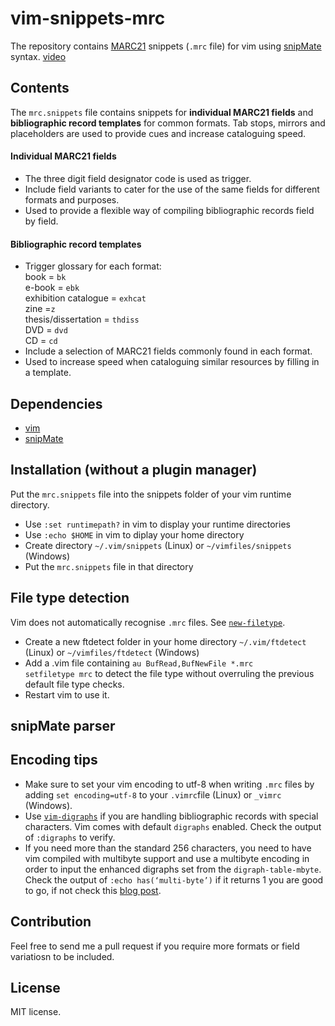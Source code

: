 # vim-snippets-mrc
The repository contains [MARC21](https://en.wikipedia.org/wiki/MARC_standards) snippets (`.mrc` file) for vim using [snipMate](https://github.com/garbas/vim-snipmate) syntax.
[video](https://asciinema.org/)

## Contents
The `mrc.snippets` file contains snippets for **individual MARC21 fields** and **bibliographic record templates** for common formats. Tab stops, mirrors and placeholders are used to provide cues and increase cataloguing speed.

#### Individual MARC21 fields 
- The three digit field designator code is used as trigger. 
- Include field variants to cater for the use of the same fields for different formats and purposes.
- Used to provide a flexible way of compiling bibliographic records field by field.

#### Bibliographic record templates
- Trigger glossary for each format:  
  book = `bk`  
  e-book = `ebk`  
  exhibition catalogue = `exhcat`  
  zine =`z`  
  thesis/dissertation = `thdiss`  
  DVD = `dvd`  
  CD = `cd`  
- Include a selection of MARC21 fields commonly found in each format.
- Used to increase speed when cataloguing similar resources by filling in a template.

## Dependencies
- [vim](https://www.vim.org/)
- [snipMate](https://github.com/garbas/vim-snipmate)

## Installation (without a plugin manager)
Put the `mrc.snippets` file into the snippets folder of your vim runtime directory.

- Use `:set runtimepath?` in vim to display your runtime directories
- Use `:echo $HOME` in vim to diplay your home directory
- Create directory `~/.vim/snippets` (Linux) or `~/vimfiles/snippets` (Windows)
- Put the `mrc.snippets` file in that directory

## File type detection
Vim does not automatically recognise `.mrc` files. See [`new-filetype`](http://vimdoc.sourceforge.net/htmldoc/filetype.html#new-filetype).
- Create a new ftdetect folder in your home directory `~/.vim/ftdetect` (Linux) or `~/vimfiles/ftdetect` (Windows)
- Add a .vim file containing `au BufRead,BufNewFile *.mrc		setfiletype mrc` to detect the file type without overruling the previous default file type checks.
- Restart vim to use it.

## snipMate parser

## Encoding tips
- Make sure to set your vim encoding to utf-8 when writing `.mrc` files by adding `set encoding=utf-8` to your `.vimrc`file (Linux) or `_vimrc` (Windows).
- Use [`vim-digraphs`](http://vimdoc.sourceforge.net/htmldoc/digraph.html) if you are handling bibliographic records with special characters. Vim comes with default `digraphs` enabled. Check the output of `:digraphs` to verify.
- If you need more than the standard 256 characters, you need to have vim compiled with multibyte support and use a multibyte encoding in order to input the enhanced digraphs set from the `digraph-table-mbyte`. Check the output of `:echo has(‘multi-byte’)` if it returns 1 you are good to go, if not check this [blog post](http://www.miglenaminkova.com/posts/not-all-punctuation-is-made-equal/).

## Contribution
Feel free to send  me a pull request if you require more formats or field variatiosn to be included.

## License
MIT license.
